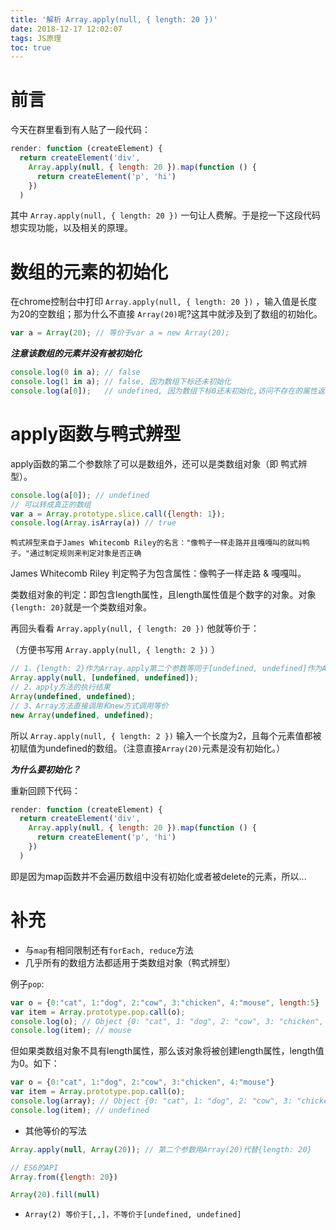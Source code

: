 ```yaml
---
title: '解析 Array.apply(null, { length: 20 })'
date: 2018-12-17 12:02:07
tags: JS原理
toc: true
---
```


# 前言

今天在群里看到有人贴了一段代码：

```js
render: function (createElement) {
  return createElement('div',
    Array.apply(null, { length: 20 }).map(function () {
      return createElement('p', 'hi')
    })
  )
```

其中 `Array.apply(null, { length: 20 })` 一句让人费解。于是挖一下这段代码想实现功能，以及相关的原理。

# 数组的元素的初始化

在chrome控制台中打印 `Array.apply(null, { length: 20 })` ，输入值是长度为20的空数组；那为什么不直接 `Array(20)`呢?这其中就涉及到了数组的初始化。

```js
var a = Array(20); // 等价于var a = new Array(20);
```

***注意该数组的元素并没有被初始化***

```js
console.log(0 in a); // false
console.log(1 in a); // false, 因为数组下标还未初始化
console.log(a[0]);   // undefined, 因为数组下标0还未初始化,访问不存在的属性返回undefined
```

# apply函数与鸭式辨型

apply函数的第二个参数除了可以是数组外，还可以是类数组对象（即 鸭式辨型）。

```js
console.log(a[0]); // undefined
// 可以转成真正的数组
var a = Array.prototype.slice.call({length: 1});
console.log(Array.isArray(a)) // true
```

`鸭式辨型来自于James Whitecomb Riley的名言："像鸭子一样走路并且嘎嘎叫的就叫鸭子。"通过制定规则来判定对象是否正确`

James Whitecomb Riley 判定鸭子为包含属性：像鸭子一样走路 & 嘎嘎叫。

类数组对象的判定：即包含length属性，且length属性值是个数字的对象。对象`{length: 20}`就是一个类数组对象。

再回头看看 `Array.apply(null, { length: 20 })` 他就等价于：

（方便书写用 `Array.apply(null, { length: 2 })` ）

```js
// 1、{length: 2}作为Array.apply第二个参数等同于[undefined, undefined]作为Array.apply第二个参数
Array.apply(null, [undefined, undefined]);
// 2、apply方法的执行结果
Array(undefined, undefined);
// 3、Array方法直接调用和new方式调用等价
new Array(undefined, undefined);
```

所以 `Array.apply(null, { length: 2 })` 输入一个长度为2，且每个元素值都被初赋值为undefined的数组。（注意直接`Array(20)`元素是没有初始化。）

***为什么要初始化？***

重新回顾下代码：

```js
render: function (createElement) {
  return createElement('div',
    Array.apply(null, { length: 20 }).map(function () {
      return createElement('p', 'hi')
    })
  )
```

即是因为map函数并不会遍历数组中没有初始化或者被delete的元素，所以...

# 补充

- 与`map`有相同限制还有`forEach, reduce`方法
- 几乎所有的数组方法都适用于类数组对象（鸭式辨型）

例子`pop`:

```js
var o = {0:"cat", 1:"dog", 2:"cow", 3:"chicken", 4:"mouse", length:5}
var item = Array.prototype.pop.call(o);
console.log(o); // Object {0: "cat", 1: "dog", 2: "cow", 3: "chicken", length: 4}
console.log(item); // mouse
```

但如果类数组对象不具有length属性，那么该对象将被创建length属性，length值为0。如下：

```js
var o = {0:"cat", 1:"dog", 2:"cow", 3:"chicken", 4:"mouse"}
var item = Array.prototype.pop.call(o);
console.log(array); // Object {0: "cat", 1: "dog", 2: "cow", 3: "chicken", 4: "mouse", length: 0}
console.log(item); // undefined
```

- 其他等价的写法

```js
Array.apply(null, Array(20)); // 第二个参数用Array(20)代替{length: 20}

// ES6的API
Array.from({length: 20})

Array(20).fill(null)
```
- `Array(2) 等价于[,,]，不等价于[undefined, undefined]`